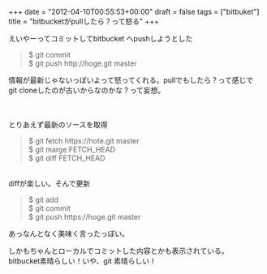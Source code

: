 +++
date = "2012-04-10T00:55:53+00:00"
draft = false
tags = ["bitbuket"]
title = "bitbucketがpullしたら？って怒る"
+++
<p>えいやーってコミットしてbitbucket へpushしようとした</p>&#13;
<blockquote>&#13;
<p>$ git commit<br />$ git push http://hoge.git master</p>&#13;
</blockquote>&#13;
<p>情報が最新じゃないっぽいよって怒ってくれる。pullでもしたら？って感じで<br />git cloneしたのが古いからなのかな？って妄想。<br /> </p>&#13;
<p><br />とりあえず最新のソースを取得</p>&#13;
<blockquote>&#13;
<p>$ git fetch https://hote.git master<br />$ git marge FETCH_HEAD<br />$ git diff FETCH_HEAD </p>&#13;
</blockquote>&#13;
<p><br />diffが楽しい。そんで更新</p>&#13;
<blockquote>&#13;
<p>$ git add<br />$ git commit<br />$ git push https://hoge.git master</p>&#13;
</blockquote>&#13;
<p>あっなんとなく美味く言ったっぽい。</p>&#13;
<p>しかもちゃんとローカルでコミットした内容とかも表示されている。<br />bitbucket素晴らしい！いや、git 素晴らしい！ </p> 